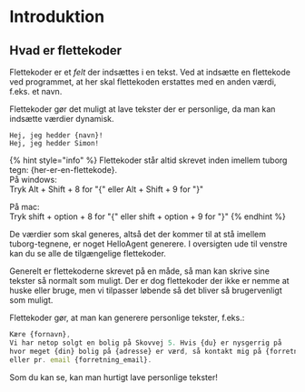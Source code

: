 # Introduktion

## Hvad er flettekoder

Flettekoder er et _felt_ der indsættes i en tekst. Ved at indsætte en flettekode ved programmet, at her skal flettekoden erstattes med en anden værdi, f.eks. et navn.

Flettekoder gør det muligt at lave tekster der er personlige, da man kan indsætte værdier dynamisk.

```
Hej, jeg hedder {navn}!
Hej, jeg hedder Simon!
```

{% hint style="info" %}
&#x20;Flettekoder står altid skrevet inden imellem tuborg tegn: {her-er-en-flettekode}.\
På windows:\
Tryk Alt + Shift + 8 for "{" eller Alt + Shift + 9 for "}"

På mac:\
Tryk shift + option + 8 for "{" eller shift + option + 9 for "}"
{% endhint %}

De værdier som skal generes, altså det der kommer til at stå imellem tuborg-tegnene, er noget HelloAgent generere. I oversigten ude til venstre kan du se alle de tilgængelige flettekoder.

Generelt er flettekoderne skrevet på en måde, så man kan skrive sine tekster så normalt som muligt. Der er dog flettekoder der ikke er nemme at huske eller bruge, men vi tilpasser løbende så det bliver så brugervenligt som muligt.

Flettekoder gør, at man kan generere personlige tekster, f.eks.:

```javascript
Kære {fornavn}, 
Vi har netop solgt en bolig på Skovvej 5. Hvis {du} er nysgerrig på
hvor meget {din} bolig på {adresse} er værd, så kontakt mig på {forretning_telefon}
eller pr. email {forretning_email}.
```

Som du kan se, kan man hurtigt lave personlige tekster!

